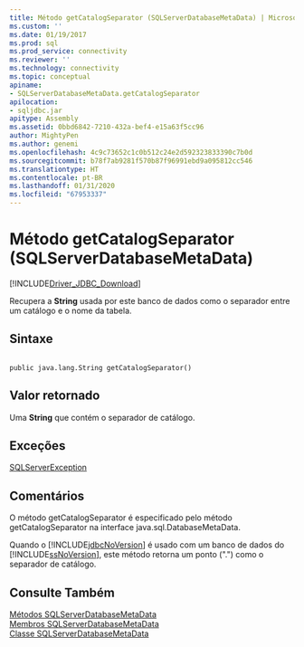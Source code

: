 ```yaml
---
title: Método getCatalogSeparator (SQLServerDatabaseMetaData) | Microsoft Docs
ms.custom: ''
ms.date: 01/19/2017
ms.prod: sql
ms.prod_service: connectivity
ms.reviewer: ''
ms.technology: connectivity
ms.topic: conceptual
apiname:
- SQLServerDatabaseMetaData.getCatalogSeparator
apilocation:
- sqljdbc.jar
apitype: Assembly
ms.assetid: 0bbd6842-7210-432a-bef4-e15a63f5cc96
author: MightyPen
ms.author: genemi
ms.openlocfilehash: 4c9c73652c1c0b512c24e2d592323833390c7b0d
ms.sourcegitcommit: b78f7ab9281f570b87f96991ebd9a095812cc546
ms.translationtype: HT
ms.contentlocale: pt-BR
ms.lasthandoff: 01/31/2020
ms.locfileid: "67953337"
---
```

# <a name="getcatalogseparator-method-sqlserverdatabasemetadata"></a>Método getCatalogSeparator (SQLServerDatabaseMetaData)
[!INCLUDE[Driver_JDBC_Download](../../../includes/driver_jdbc_download.md)]

  Recupera a **String** usada por este banco de dados como o separador entre um catálogo e o nome da tabela.  
  
## <a name="syntax"></a>Sintaxe  
  
```  
  
public java.lang.String getCatalogSeparator()  
```  
  
## <a name="return-value"></a>Valor retornado  
 Uma **String** que contém o separador de catálogo.  
  
## <a name="exceptions"></a>Exceções  
 [SQLServerException](../../../connect/jdbc/reference/sqlserverexception-class.md)  
  
## <a name="remarks"></a>Comentários  
 O método getCatalogSeparator é especificado pelo método getCatalogSeparator na interface java.sql.DatabaseMetaData.  
  
 Quando o [!INCLUDE[jdbcNoVersion](../../../includes/jdbcnoversion_md.md)] é usado com um banco de dados do [!INCLUDE[ssNoVersion](../../../includes/ssnoversion-md.md)], este método retorna um ponto (".") como o separador de catálogo.  
  
## <a name="see-also"></a>Consulte Também  
 [Métodos SQLServerDatabaseMetaData](../../../connect/jdbc/reference/sqlserverdatabasemetadata-methods.md)   
 [Membros SQLServerDatabaseMetaData](../../../connect/jdbc/reference/sqlserverdatabasemetadata-members.md)   
 [Classe SQLServerDatabaseMetaData](../../../connect/jdbc/reference/sqlserverdatabasemetadata-class.md)  
  
  
